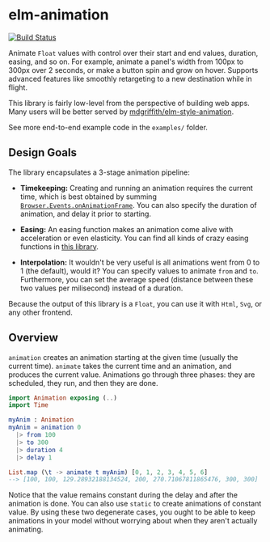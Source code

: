 # elm-animation

[![Build Status](https://travis-ci.org/mgold/elm-animation.svg?branch=master)](https://travis-ci.org/mgold/elm-animation)

Animate `Float` values with control over their start and end values, duration, easing, and so on. For example, animate a panel's width from 100px to 300px over 2 seconds, or make a button spin and grow on hover. Supports advanced features like smoothly retargeting to a new destination while in flight.

This library is fairly low-level from the perspective of building web apps. Many users will be better served by [mdgriffith/elm-style-animation](https://package.elm-lang.org/packages/mdgriffith/elm-style-animation/latest/).

See more end-to-end example code in the `examples/` folder.

## Design Goals

The library encapsulates a 3-stage animation pipeline:

* **Timekeeping:** Creating and running an animation requires the current time, which is best obtained by summing
    [`Browser.Events.onAnimationFrame`](https://package.elm-lang.org/packages/elm/browser/latest/Browser-Events#onAnimationFrame).
    You can also specify the duration of animation, and delay it prior to starting.

* **Easing:** An easing function makes an animation come alive with acceleration or even elasticity. You can find all
    kinds of crazy easing functions in [this library](http://package.elm-lang.org/packages/elm-community/easing-functions/latest/Ease).

* **Interpolation:** It wouldn't be very useful is all animations went from 0 to 1 (the default), would it? You can
    specify values to animate `from` and `to`. Furthermore, you can set the average speed (distance between these two
    values per milisecond) instead of a duration.

Because the output of this library is a `Float`, you can use it with `Html`, `Svg`, or any other frontend.

## Overview

`animation` creates an animation starting at the given time (usually the current time). `animate` takes the current time
and an animation, and produces the current value. Animations go through three phases: they are scheduled, they run, and then they are done.

````elm
import Animation exposing (..)
import Time

myAnim : Animation
myAnim = animation 0
  |> from 100
  |> to 300
  |> duration 4
  |> delay 1

List.map (\t -> animate t myAnim) [0, 1, 2, 3, 4, 5, 6]
--> [100, 100, 129.28932188134524, 200, 270.71067811865476, 300, 300]
````

Notice that the value remains constant during the delay and after the animation is done. You can also use `static` to
create animations of constant value. By using these two degenerate cases, you ought to be able to keep animations in
your model without worrying about when they aren't actually animating.
